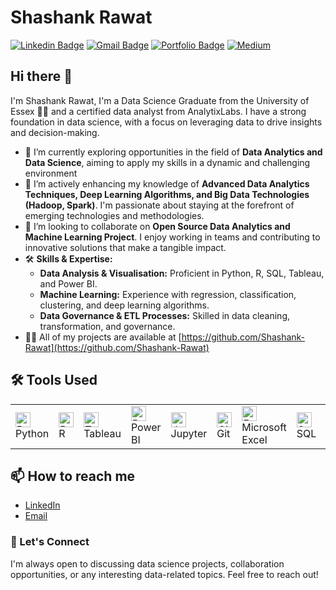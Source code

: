 # Shashank Rawat  
[![Linkedin Badge](https://img.shields.io/badge/-ShashankRawat-blue?style=flat-square&logo=Linkedin&logoColor=white&link=https://www.linkedin.com/in/shashankrawat28/)](https://www.linkedin.com/in/shashankrawat28/) 
[![Gmail Badge](https://img.shields.io/badge/-shashank.rawat28@gmail.com-c14438?style=flat-square&logo=Gmail&logoColor=white&link=mailto:shashank.rawat28@gmail.com)](mailto:shashank.rawat28@gmail.com)
[![Portfolio Badge](https://img.shields.io/badge/-Portfolio-orange?style=flat-square&logo=githubpages&logoColor=white&link=https://shashank-rawat.github.io)](https://shashank-rawat.github.io)
[![Medium](https://img.shields.io/badge/-Medium-black?style=flat-square&logo=Medium&logoColor=white&link=https://medium.com/@shashank.rawat28)](https://medium.com/@shashank.rawat28)

## Hi there 👋 
I'm Shashank Rawat, I'm a Data Science Graduate from the University of Essex 👨‍💻 and a certified data analyst from AnalytixLabs. I have a strong foundation in data science, with a focus on leveraging data to drive insights and decision-making.

- 🔭 I’m currently exploring opportunities in the field of **Data Analytics and Data Science**, aiming to apply my skills in a dynamic and challenging environment
- 🌱 I’m actively enhancing my knowledge of **Advanced Data Analytics Techniques, Deep Learning Algorithms, and Big Data Technologies (Hadoop, Spark)**. I'm passionate about staying at the forefront of emerging 
     technologies and methodologies.
- 👯 I’m looking to collaborate on **Open Source Data Analytics and Machine Learning Project**. I enjoy working in teams and contributing to innovative solutions that make a tangible impact.
- 🛠 **Skills & Expertise:**
     - **Data Analysis & Visualisation:** Proficient in Python, R, SQL, Tableau, and Power BI.
     - **Machine Learning:** Experience with regression, classification, clustering, and deep learning algorithms.
     - **Data Governance & ETL Processes:** Skilled in data cleaning, transformation, and governance.
- 👨‍💻 All of my projects are available at [https://github.com/Shashank-Rawat](https://github.com/Shashank-Rawat)
<h2>🛠️ Tools Used</h2>
    <table>
        <tr>
            <td>
                <img src="https://img.icons8.com/color/48/000000/python.png" alt="Python" width="24">
                Python
            </td>
            <td>
                <img src="https://img.icons8.com/ios-filled/50/000000/r.png" alt="R" width="24">
                R
            </td>
            <td>
                <img src="https://img.icons8.com/color/48/000000/tableau-software.png" alt="Tableau" width="24">
                Tableau
            </td>
            <td>
                <img src="https://img.icons8.com/color/48/000000/power-bi.png" alt="Power BI" width="24">
                Power BI
            </td>
            <td>
                <img src="https://img.icons8.com/ios-filled/50/000000/jupyter.png" alt="Jupyter" width="24">
                Jupyter
            </td>
            <td>
                <img src="https://img.icons8.com/ios-filled/50/000000/github.png" alt="Git" width="24">
                Git
            </td>
            <td>
                <img src="https://img.icons8.com/color/48/000000/microsoft-excel-2019--v1.png" alt="Excel" width="24">
                Microsoft Excel
            </td>
            <td>
                <img src="https://img.icons8.com/ios-filled/50/000000/database.png" alt="SQL" width="24">
                SQL
            </td>
            <td>
                <img src="https://azure.microsoft.com/en-us/blog/wp-content/uploads/2021/05/95baa365-fedb-4d3c-8b1f-22735e3bb77a.webp" alt="MS Azure" width="24">
                Azure
            </td>
        </tr>
    </table>
   
 <h2>📫 How to reach me</h2>
    <ul>
        <li><a href="https://www.linkedin.com/in/shashankrawat28/" target="_blank">LinkedIn</a></li>
        <li><a href="mailto:shashank.rawat28@gmail.com">Email</a></li>
    </ul>
 <h3>💬 Let's Connect</h2>
    <p>I'm always open to discussing data science projects, collaboration opportunities, or any interesting data-related topics. Feel free to reach out!</p>



